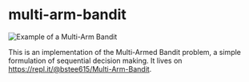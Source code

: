 # multi-arm-bandit

![Example of a Multi-Arm Bandit](https://paperswithcode.com/media/thumbnails/task/task-0000000902-cfda1c60_HmUi8CF.jpg)

This is an implementation of the Multi-Armed Bandit problem, a simple formulation of sequential decision making.
It lives on https://repl.it/@bstee615/Multi-Arm-Bandit.
